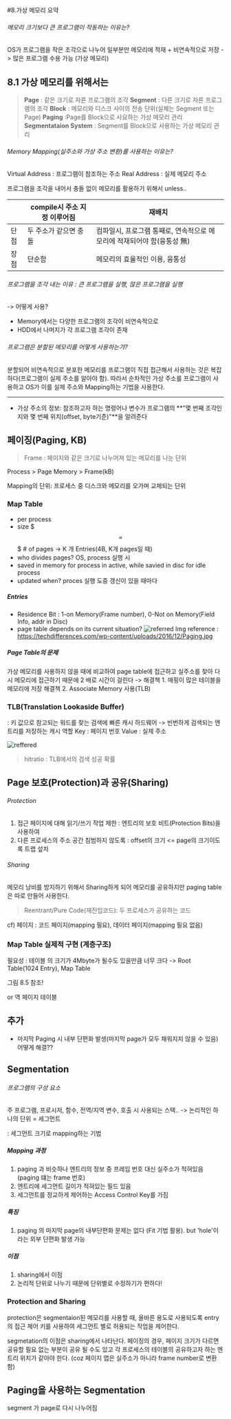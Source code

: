 #8.가상 메모리 요약

###### 메모리 크기보다 큰 프로그램이 작동하는 이유는?
OS가 프로그램을 작은 조각으로 나누어 일부분만 메모리에 적재 + 비연속적으로 저장 -> 많은 프로그램 수용 가능 (가상 메모리)

## 8.1 가상 메모리를 위해서는
>  **Page** : 같은 크기로 자른 프로그램의 조각
>  **Segment** : 다른 크기로 자른 프로그램의 조각
>  **Block** : 메모리와 디스크 사이의 전송 단위(실체는 Segment 또는 Page)
>  **Paging** :Page를 Block으로 사요하는 가상 메모리 관리
>  **Segmentataion System** : Segment를 Block으로 사용하는 가상 메모리 관리

###### Memory Mapping(실주소와 가상 주소 변환)를 사용하는 이유는?
Virtual Address : 프로그램이 참조하는 주소
Real Address : 실제 메모리 주소
 
 프로그램을 조각을 내어서 충돌 없이 메모리를 활용하기 위해서
unless..

|| compile시 주소 지정 이루어짐 | 재배치 |
|-----|-------------|------------|
| 단점 | 두 주소가 같으면 충돌|컴파일시, 프로그램 통째로, 연속적으로 메모리에 적재되어야 함(융통성 無)  | 
| 장점 |단순함|메모리의 효율적인 이용, 융통성| 

###### 프로그램을 조각 내는 이유 : 큰 프로그램을 실행, 많은 프로그램을 실행
-> 어떻게 사용?
 - Memory에서는 다양한 프로그램의 조각이 비연속적으로
 - HDD에서 나머지가 각 프로그램 조각이 존재
 
###### 프로그램은 분할된 메모리를 어떻게 사용하는가?
 분할되어 비연속적으로 분포한 메모리를 프로그램이 직접 접근해서 사용하는 것은 복잡하다(프로그램이 실제 주소를 알아야 함). 따라서 순차적인 가상 주소를 프로그램이 사용하고 OS가 이를 실제 주소와 Mapping하는 기법을 사용한다.
 
- - -

- 가상 주소의 정보: 참조하고자 하는 명령어나 변수가 프로그램의 **"몇 번째 조각인지와 몇 번째 위치(offset, byte기준)"**을 알려준다

## 페이징(Paging, KB)
> Frame : 페이지와 같은 크기로 나누어져 있는 메모리를 나눈 단위

Process > Page 
Memory > Frame(kB) 

Mapping의 단위: 프로세스 중 디스크와 메모리를 오가며 교체되는 단위

### Map Table
- per process
- size $$$\propto$$$ # of pages ->  K 개 Entries(4B, K개 pages일 때)
- who divides pages? OS, process 실행 시
- saved in memory for process in active, while savied in disc for idle process
- updated when? proces 실행 도중 갱신이 있을 때마다

##### Entries
- Residence Bit : 1-on Memory(Frame number), 0-Not on Memory(Field Info, addr in Disc)
- page table depends on its current situation?
![referred](https://techdifferences.com/wp-content/uploads/2016/12/Paging.jpg)
Img reference : https://techdifferences.com/wp-content/uploads/2016/12/Paging.jpg 

##### Page Table의 문제
가상 메모리를 사용하지 않을 때에 비교하여 page table에 접근하고 실주소를 찾아 다시 메모리에 접근하기 때문에 2 배로 시간이 걸린다
-> 해결책 1. 매핑이 많은 테이블을 메모리에 저장
해결책 2. Associate Memory 사용(TLB)

### TLB(Translation Lookaside Buffer)
: 키 값으로 참고되는 워드를 찾는 검색에 빠른 캐시 하드웨어 -> 빈번하게 검색되는 엔트리를 저장하는 캐시 역할
Key : 페이지 번호
Value : 실제 주소 

![reffered](http://pages.cs.wisc.edu/~bart/537/lecturenotes/figures/s18.tlb.gif)


> hitratio : TLB에서의 검색 성공 확률

## Page 보호(Protection)과 공유(Sharing)

###### Protection
1) 접근 페이지에 대해 읽기/쓰기 작업 제한 : 엔트리의 보호 비트(Protection Bits)을 사용하여
2) 다른 프로세스의 주소 공간 침범하지 않도록 : offset의 크기 <= page의 크기이도록 트랩 섶치

###### Sharing

메모리 낭비를 방지하기 위해서 Sharing하게 되어 메모리를 공유하지만 paging table은 따로 만들어 사용한다.

> Reentrant/Pure Code(재진입코드): 두 프로세스가 공유하는 코드

cf) 페이지 : 코드 페이지(mapping 필요), 데이터 페이지(mapping 필요 없음)

### Map Table 실제적 구현 (계층구조)
필요성 : 테이블 의 크기가 4Mbyte가 될수도 있을만큼 너무 크다
-> Root Table(1024 Entry), Map Table

그림 8.5 참조!

or 역 페이지 테이블


## 추가
- 마지막 Paging 시 내부 단편화 발생(마지막 page가 모두 채워지지 않을 수 있음) 
어떻게 해결??

## Segmentation
###### 프로그램의 구성 요소
주 프로그램, 프로시저, 함수, 전역/지역 변수, 호출 시 사용되는 스택..
-> 논리적인 하나의 단위 = 세그먼트

: 세그먼트 크기로 mapping하는 기법

##### Mapping 과정
1. paging 과 비슷하나 엔트리의 정보 중 프레임 번호 대신 실주소가 적혀있음 (paging 떄는 frame 번호)
2. 엔트리에 세그먼트 길이가 적혀있는 필드 있음
3. 세그먼트를 정교하게 제어하는 Access Control Key를 가짐 

##### 특징
1. paging 의 마지막 page의 내부단편화 문제는 없다 (Fit 기법 활용). but 'hole'이라는 외부 단편화 발생 가능

##### 이점
1) sharing에서 이점
2) 논리적 단위로 나누기 때문에 단위별로 수정하기가 편하다! 

### Protection and Sharing
protection은 segmentaion된 메모리를 사용할 때, 올바른 용도로 사용되도록 entry의 접근 제어 키를 사용하여 세그먼트 별로 허용되는 작업을 제어한다.

segmetation의 이점은 sharing에서 나타난다. 페이징의 경우, 페이지 크기가 다르면 공유할 필요 없는 부분이 공유 될 수도 있고 각 프로세스의 테이블의 공유하고자 하는 엔트리 위치가 같아야 한다. 
(coz 페이지 맵은 실주소가 아니라 frame number로 변환함)

## Paging을 사용하는 Segmentation
segment 가 page로 다시 나누어짐








 
